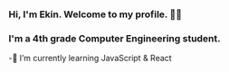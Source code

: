 ### Hi, I'm Ekin. Welcome to my profile. 🙂👋

### I'm a 4th grade Computer Engineering student.

-🌱 I’m currently learning JavaScript & React



